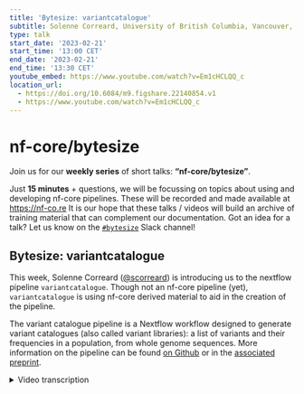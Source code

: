 ```yaml
---
title: 'Bytesize: variantcatalogue'
subtitle: Solenne Correard, University of British Columbia, Vancouver, Canada
type: talk
start_date: '2023-02-21'
start_time: '13:00 CET'
end_date: '2023-02-21'
end_time: '13:30 CET'
youtube_embed: https://www.youtube.com/watch?v=Em1cHCLQQ_c
location_url:
  - https://doi.org/10.6084/m9.figshare.22140854.v1
  - https://www.youtube.com/watch?v=Em1cHCLQQ_c
---
```


# nf-core/bytesize

Join us for our **weekly series** of short talks: **“nf-core/bytesize”**.

Just **15 minutes** + questions, we will be focussing on topics about using and developing nf-core pipelines.
These will be recorded and made available at <https://nf-co.re>
It is our hope that these talks / videos will build an archive of training material that can complement our documentation. Got an idea for a talk? Let us know on the [`#bytesize`](https://nfcore.slack.com/channels/bytesize) Slack channel!

## Bytesize: variantcatalogue

This week, Solenne Correard ([@scorreard](https://github.com/scorreard)) is introducing us to the nextflow pipeline `variantcatalogue`. Though not an nf-core pipeline (yet), `variantcatalogue` is using nf-core derived material to aid in the creation of the pipeline.

The variant catalogue pipeline is a Nextflow workflow designed to generate variant catalogues (also called variant libraries): a list of variants and their frequencies in a population, from whole genome sequences. More information on the pipeline can be found [on Github](https://github.com/wassermanlab/Variant_catalogue_pipeline) or in the [associated preprint](https://www.biorxiv.org/content/10.1101/2022.10.03.508010v2).

<details markdown="1"><summary>Video transcription</summary>
:::note
The content has been edited to make it reader-friendly
:::

[0:01](https://www.youtube.com/watch?v=Em1cHCLQQ_c&t=1)
Hello, everyone, and welcome to this week's bytesize talk. The speaker today is Solenne Correard from the University of British Columbia in Canada, and she is going to talk about variantcatalog. This is a Nextflow pipeline, but it's not part of nf-core yet. Variantcatalog is used for population analysis from whole-genome sequencing, and specifically to identify variants and their frequencies. Since Solenne is living in Canada, and due to the big time difference, we decided that it's best to record this talk. Therefore, if you have any questions, please ask them in the Slack bytesize channel. As usual, I would like to thank Solenne for her time and the Chan Zuckerberg Initiative for funding the bytesize talk series. But now, without further ado, I hand over to Solenne.

[0:52](https://www.youtube.com/watch?v=Em1cHCLQQ_c&t=52)
Hi, everyone. Welcome to this week's nf-core bytesize talk. I am Solenne Correard. I'm a research associate at BC Genome Sciences Center in Vancouver, Canada. Today, I'm going to talk to you about the variantcatalogue pipeline. First, I would like to acknowledge the lands on which I work, live, and play. Those are the traditional, ancestral, and unceded territories of the Musqueam, Squamish, and Tsleil-Waututh nations.

[1:22](https://www.youtube.com/watch?v=Em1cHCLQQ_c&t=82)
First, what is a variant catalogue or a variant library? When we talk about genomics and DNA, a variant catalogue is the frequency of the variants within a population. For example, in this population of five individuals, they all get their whole genome sequenced and at a certain position in their DNA, some individuals carry an A, and some individuals carry a C. From that individual information, we can deduce the frequency of each allele in the population. In this example, the A allele has a frequency of 0.06, and the C allele has a frequency of 0.04. This is the main information that is within the variantcatalogue pipeline, the frequency of the variants within the population.

[2:08](https://www.youtube.com/watch?v=Em1cHCLQQ_c&t=128)
When do we use a variant catalog? There are several ways to use it, but a very good example is through the nf-core/raredisease pipeline. During the variant annotation and prioritization step of that pipeline, they use gnomAD. GnomAD is the biggest variant catalogue to date. The reason they use it is because a variant that is frequent in a population is unlikely to be responsible for a rare disease. When we are looking for the variant responsible for the rare disease in a kid, we can already filter out all the variants that are frequent in the population. As I mentioned, gnomAD is the biggest variant catalogue to date. It helped tons of families to get a diagnosis in rare diseases. But when we look at the ancestries of the individuals within gnomAD, we can see that most of the individuals are from European ancestry. Some populations are not even represented. They are not represented or underrepresented. This lack of representation from some population is leading to an inequity in genomic care. Because if the kids affected with a rare disease is from an ancestry that is not represented in the variant database, then it's harder to remove the variants that are frequent from this population, and so harder to give a diagnosis to this kid.

[3:47](https://www.youtube.com/watch?v=Em1cHCLQQ_c&t=227)
This is a known issue. Several variant catalogs were generated around the world. For example, Iranome with the Iranian population, or KOVA with the Korean population. The project I was working on is the Silent Genomes Project in Canada. It's a partnership with the Indigenous populations of Canada to build the Indigenous background variant library. A very similar project is taking place in New Zealand with genomics Aotearoa, where they are working with the Māori population. When we were working on the Indigenous background variant library, we needed a pipeline to process the data to get the variant frequencies.

[4:30](https://www.youtube.com/watch?v=Em1cHCLQQ_c&t=270)
Some pipelines existed, but none of them were fulfilling the three constraints that we had. The first one is that we wanted the pipeline to rely on open access tools that were previously benchmarked, because we didn't want to develop any new software or new tool. We wanted it to be comprehensive. By that, I mean it had to include single nucleotide variants, but also mitochondrial variants, structural variants, short tandem repeats, and mobile element insertions. All those classes of variants are known to be potentially implicated in rare disease. It's very important that all of them are present in a variant catalogue. Finally, we wanted it to be able to work on local servers or on the cloud, because different projects may have different constraints.

[5:23](https://www.youtube.com/watch?v=Em1cHCLQQ_c&t=323)
We developed the variantcatalogue pipeline that you can see on the left here. This is just an overview, and I'm going to describe each part in more details. But the idea is that it takes as input FASTQ files from participants. It outputs VCF files, so variant calling files with information about the variants, the position, the allele, the frequency of this variant within the population, which is the main information we want, the frequency by sex, as well as some annotation. The pipeline is divided in four subworkflows that can work independently, or all of them can be run in parallel, or at least in the same pipeline.

[6:09](https://www.youtube.com/watch?v=Em1cHCLQQ_c&t=369)
The first subworkflow is the mapping subworkflow. It takes as input short read paired-end sequences for individuals, as well as a reference genome. It has been developed so far for GRCh37 and GRCh38. The mapping tool is bwa mem, and it outputs one BAM file per individual. The second subworkflow is the mitochondrial variant subworkflow. It is very much based on the work from Laricchia et al. that was published in 2022. It's therefore very similar to the pipeline that is used by gnomAD for their mitochondrial variants. It takes as input the BAM files previously generated, the variant caller for the mitochondrial variants is GATK Mutect2.

[7:06](https://www.youtube.com/watch?v=Em1cHCLQQ_c&t=426)
The reason why there is a parallel section here is because the mitochondrial DNA is circular. To be able to map the mitochondrial reads against this reference genome, it is linearized with a fake breakpoint around zero here. The reads that are supposed to map over the fake breakpoint do not map correctly, hence the variants located around these regions are not called correctly. To address that issue, they developed a shifted reference genome where the fake breakpoint is located on the other side, which allowed to call the variants correctly in this region. Then the variants are lifted over, the information is merged into several VCFs. I will detail the steps at the bottom later.

[8:04](https://www.youtube.com/watch?v=Em1cHCLQQ_c&t=484)
The third subworkflow is the single nucleotide variant subworkflow. It is the most straightforward one. For variant calling, we decided to use DeepVariant. We are using GLnexus for the joint calling. For the fourth subworkflow, which is the structural variant subworkflow, it was mostly developed by Mohammed Abdallah, a postdoc within the Wasserman Lab. It was decided to use Smoove and Manta for structural variant callers. Jasmine is used to merge the variants, and Paragraph is used to genotype the structural variants within the individual data. Then the information is merged with BCFtools. For the short tandem repeats, we are using ExpensionHunter. For the mobile element insertions, we are using MELT.

[8:57](https://www.youtube.com/watch?v=Em1cHCLQQ_c&t=537)
All the variant calling part is very similar to other pipelines, such as nf-core/raredisease or nf-core/sarek. What is really specific about this pipeline is the steps at the bottom here. It's the sample quality control, variant quality control, allele frequency calculation, and also sex imputation. The reason for that is the quality control is performed differently if you have just one individual or a trio versus if you have a population. All of this is performed within Hail, which is a Python-based analysis tool that is also used by gnomAD and some other variant catalogue pipelines. As I said, it performed some quality control as well as the variant frequency calculation. Then the variants are annotated using VEP.

[10:00](https://www.youtube.com/watch?v=Em1cHCLQQ_c&t=600)
That was just an overview of the pipeline. This is the actual complete pipeline. It's available on the Wasserman lab GitHub, and it's described in more detail in this preprint. It was tested on 100 samples, and it works. The details of the number of CPU hours, as well as the number of samples and variants that were filtered out by the quality control steps is available within the preprint. However, this version still rely on locally installed software. That is an issue for two reasons. First, it's really hard for other projects to use. Second, it's impossible to test very easily. We are used to test other nf-core and Nextflow pipelines with just one command line.

[10:48](https://www.youtube.com/watch?v=Em1cHCLQQ_c&t=648)
Therefore, the future for the pipeline is to move it to an nf-core level pipeline. My goal is to move the mapping as well as the single nucleotide variants workflows during next month's hackathon. If anyone wants to team up with me for the code or for coding review, please reach out. After that, we will have to move the mitochondrial and the structural variants workflows also to nf-core. This will allow first other people to try it more easily, but it will also force us to do better documentation. That is very important to make sure that other groups can use the pipeline. If the documentation is good, then it's easier for other people to try and use this pipeline.

[11:40](https://www.youtube.com/watch?v=Em1cHCLQQ_c&t=700)
To test the pipeline, I actually needed to create a new data set because the one that were available within nf-core did not fit my needs. I needed paired-end short read FASTQ files that included part of an autosome as well as parts of chromosome X and Y to impute sex for the individuals as well as read mapping to the mitochondrial chromosomes to test subworkflow 2. I also needed reads supporting the presence of a structural variance to be able to test the subworkflow 4. And several samples, including XX and XY individuals, to be able to test the variant frequency calculation part. This will hopefully be available to others soon, in case you need them to test your tools or your pipeline. I will also include the reference genome for the same region and additional files such as the short tandem repeat catalog, the mitochondrial reference file and the shifted one I mentioned before.

[12:46](https://www.youtube.com/watch?v=Em1cHCLQQ_c&t=766)
In other future developments, I would like to include more reference genomes, including the T2T for humans but also non-humans reference genomes. I would like to include more software, for example, to give the opportunity for the user to decide which mapper they want to use, which variant callers they want to use. We also want to make sure that it fits with the nf-core/raredisease pipeline. I know that they use slightly different callers for structural variants. It would be interesting to make sure that there is a good fit. It's also possible to include additional metrics such as ancestry inference, mitochondrial group assignment or relatedness calculation. Those are metrics that are often associated to variant catalogue pipelines. It was out of the scope for the Silent Genomes Project, but we understand the relevance for other projects and it would be great to also include them and have them as an option.

[13:53](https://www.youtube.com/watch?v=Em1cHCLQQ_c&t=833)
I would like to acknowledge everyone within the Wasserman Lab, especially Wyeth Wasserman, the team leader, Mohammed Abdallah, who worked a lot on the structural variant pipeline subworkflow and the rest of the pipeline, as well as Brittany Hewitson, the Silent Genomes team, and also all the nf-core community. It's been a very welcoming community and I've learned a lot. Obviously, this is not live. If you have any questions, please reach out on the nf-core/variantcatalogue channel to sparkle a discussion and start threads on different things. If you prefer to reach out directly to me, you can do it through Twitter or GitHub. Thank you for your attention and have a great rest of your day.

</details>
